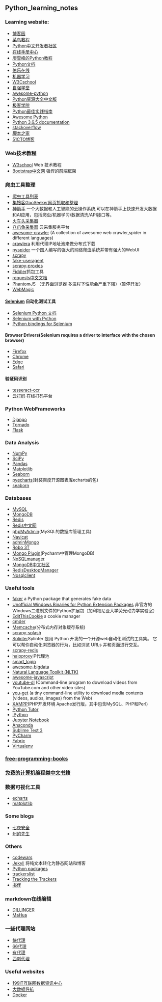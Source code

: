## Python_learning_notes

### Learning website:
* [博客园](https://www.cnblogs.com/cate/python/) 
* [菜鸟教程](http://www.runoob.com/python/python-tutorial.html) 
* [Python中文开发者社区](http://www.pythontab.com/)
* [在线手册中心](http://docs.pythontab.com/)
* [廖雪峰的Python教程](https://www.liaoxuefeng.com/wiki/0014316089557264a6b348958f449949df42a6d3a2e542c000)
* [Python文档](http://www.pythondoc.com/)
* [伯乐在线](http://python.jobbole.com/)
* [机器学习](https://github.com/hangtwenty/dive-into-machine-learning)
* [W3Cschool](https://www.w3cschool.cn/python/)
* [自强学堂](https://code.ziqiangxuetang.com/)
* [awesome-python](https://github.com/vinta/awesome-python)
* [Python资源大全中文版](https://github.com/jobbole/awesome-python-cn)
* [极客学院](http://wiki.jikexueyuan.com/list/python/)
* [Python最佳实践指南](http://pythonguidecn.readthedocs.io/zh/latest/)
* [Awesome Python](https://awesome-python.com/)
* [Python 3.6.5 documentation](https://docs.python.org/3/)
* [stackoverflow](https://stackoverflow.com/)
* [脚本之家](https://www.jb51.net/)
* [51CTO博客](http://blog.51cto.com/)


### Web技术教程
* [W3school](http://www.w3school.com.cn/) Web 技术教程
* [Bootstrap中文网](http://www.bootcss.com/) 强悍的前端框架


### 爬虫工具整理
* [爬虫工具列表](https://blog.csdn.net/YLBF_DEV/article/details/51479449) 
* [集搜客GooSeeker网页抓取和整理](https://www.gooseeker.com/)
* [神箭手](http://www.shenjianshou.cn/)
        一个大数据和人工智能的云操作系统,可以在神箭手上快速开发大数据和AI应用，包括爬虫/机器学习/数据清洗/API接口等。
* [火车头采集器](http://www.locoy.com/)
* [八爪鱼采集器](http://www.locoy.com/) 云采集服务平台
* [awesome-crawler](https://github.com/BruceDone/awesome-crawler) (A collection of awesome web crawler,spider in different languages)
* [crawlera](https://scrapinghub.com/crawlera) 利用代理IP地址池来做分布式下载
* [pyspider](http://www.pyspider.cn/) 一个国人编写的强大的网络爬虫系统并带有强大的WebUI
* [scrapy](https://scrapy.org/)
* [fake-useragent](https://pypi.org/project/fake-useragent/)
* [scrapy-proxies](https://github.com/aivarsk/scrapy-proxies)
* [Fiddler](https://www.telerik.com/fiddler)抓包工具
* [requests中文文档](http://docs.python-requests.org/zh_CN/latest/index.html)
* [PhantomJS](http://phantomjs.org/) （无界面浏览器 多进程下性能会严重下降）（暂停开发）
* [WebMagic](http://webmagic.io/docs/zh/)

#### [Selenium](https://www.seleniumhq.org/) 自动化测试工具
* [Selenium Python 文档](http://selenium-python-docs-zh.readthedocs.io/zh_CN/latest/)
* [Selenium with Python](http://selenium-python.readthedocs.io/index.html)
* [Python bindings for Selenium](https://pypi.org/project/selenium/)


#### Browser Drivers(Selenium requires a driver to interface with the chosen browser)
* [Firefox](https://github.com/mozilla/geckodriver/releases)
* [Chrome](https://sites.google.com/a/chromium.org/chromedriver/downloads)
* [Edge](https://developer.microsoft.com/en-us/microsoft-edge/tools/webdriver/)
* [Safari](https://webkit.org/blog/6900/webdriver-support-in-safari-10/)


#### 验证码识别
* [tesseract-ocr](https://github.com/tesseract-ocr/tesseract)
* [云打码](http://www.yundama.com/) 在线打码平台


### Python WebFrameworks
* [Django](https://www.djangoproject.com/)
* [Tornado](http://www.tornadoweb.org/en/stable/)
* [Flask](http://flask.pocoo.org/)


### Data Analysis
* [NumPy](http://www.numpy.org/)
* [SciPy](https://www.scipy.org/)
* [Pandas](http://pandas.pydata.org/)
* [Matplotlib](https://matplotlib.org/)
* [Seaborn](http://seaborn.pydata.org/) 
* [pyecharts](http://pyecharts.org/#/)(封装百度开源图表库echarts的包)
* [seaborn](http://seaborn.pydata.org/)


### Databases
* [MySQL](https://www.mysql.com/)
* [MongoDB](https://www.mongodb.com/)
* [Redis](https://redis.io/)
* [Redis中文网](http://www.redis.cn/)
* [phpMyAdmin](https://www.phpmyadmin.net/)(MySQL的数据库管理工具)
* [Navicat](https://www.navicat.com/en/products)
* [adminMongo](https://adminmongo.markmoffat.com/)
* [Robo 3T](https://robomongo.org/)
* [Mongo Plugin](http://plugins.jetbrains.com/plugin/7141-mongo-plugin)(Pycharm中管理MongoDB)
* [NoSQLmanager](https://www.mongodbmanager.com/)
* [MongoDB中文社区](http://mongoing.com/)
* [RedisDesktopManager](https://github.com/uglide/RedisDesktopManager)
* [Nosqlclient](https://github.com/nosqlclient/nosqlclient)

### Useful tools
* [faker](https://github.com/joke2k/faker) a Python package that generates fake data
* [Unofficial Windows Binaries for Python Extension Packages](https://www.lfd.uci.edu/~gohlke/pythonlibs/)
	非官方的Windows二进制文件的Python扩展包（加利福尼亚大学荧光动力学实验室）
* [EditThisCookie](http://www.editthiscookie.com/) a cookie manager
* [cmder](http://cmder.net/)
* [Memcache](http://memcached.org/)(分布式内存对象缓存系统)
* [scrapy-splash](https://github.com/scrapy-plugins/scrapy-splash)
* [Splinter](http://splinter-docs-zh-cn.readthedocs.io/zh/latest/index.html)Splinter 是用 Python 开发的一个开源web自动化测试的工具集。 它可以帮你自动化浏览器的行为，比如浏览 URLs 并和页面进行交互。
* [scrapy-redis](https://github.com/rmax/scrapy-redis)
* [haipproxy](https://github.com/SpiderClub/haipproxy)IP代理池
* [smart_login](https://github.com/SpiderClub/smart_login)
* [awesome-bigdata](https://github.com/onurakpolat/awesome-bigdata)
* [Natural Language Toolkit (NLTK)](https://github.com/nltk/nltk)
* [awesome-javascript](https://github.com/sorrycc/awesome-javascript)
* [youtube-dl](https://github.com/rg3/youtube-dl) (Command-line program to download videos from YouTube.com and other video sites)
* [you-get](https://you-get.org/) (a tiny command-line utility to download media contents (videos, audios, images) from the Web)
* [XAMPP](http://www.xampps.com/)(PHP开发环境 Apache发行版，其中包含MySQL、PHP和Perl)
* [Python Tutor](http://www.pythontutor.com)
* [IPython](https://ipython.org/)
* [Jupyter Notebook](http://jupyter.org/)
* [Anaconda](https://www.anaconda.com/)
* [Sublime Text 3](https://www.sublimetext.com/3)
* [PyCharm](https://www.jetbrains.com/pycharm/download/#section=windows)
* [Fabric](http://www.fabfile.org/)
* [Virtualenv](https://pypi.org/project/virtualenv/)

### [free-programming-books](https://github.com/crane-yuan/free-programming-books/blob/master/free-programming-books-zh.md)

### [免费的计算机编程类中文书籍](https://github.com/justjavac/free-programming-books-zh_CN)


### 数据可视化工具
* [echarts](http://echarts.baidu.com/)
* [matplotlib](https://matplotlib.org/)

### Some blogs 
* [七夜安全](http://qiyesafe.com/)
* [州的先生](http://zmister.com/)


### Others
* [codewars](https://www.codewars.com/)
* [Jekyll](https://www.jekyll.com.cn/) 将纯文本转化为静态网站和博客
* [Python packages](https://pypi.org/)
* [trackerslist](https://github.com/ngosang/trackerslist)
* [Tracking the Trackers](https://newtrackon.com/)
* [书伴](https://bookfere.com/)


### markdown在线编辑
* [DILLINGER](https://dillinger.io/)
* [MaHua](http://mahua.jser.me/)


### 一些代理网站
* [快代理](https://www.kuaidaili.com/)
* [66代理](http://www.66ip.cn/)
* [有代理](http://www.youdaili.net/)
* [西刺代理](http://www.xicidaili.com/)


### Useful websites
* [199IT互联网数据资讯中心](http://www.199it.com/)
* [大数据导航](http://hao.199it.com/)
* [Docker](http://www.docker.org.cn/index.html)
